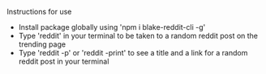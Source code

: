 Instructions for use

- Install package globally using 'npm i blake-reddit-cli -g'
- Type 'reddit' in your terminal to be taken to a random reddit post on the trending page
- Type 'reddit -p' or 'reddit -print' to see a title and a link for a random reddit post in your terminal
